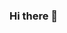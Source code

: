### Hi there 👋

<!--
**harsht24/harsht24** is a ✨ _special_ ✨ repository because its `README.md` (this file) appears on your GitHub profile.
I am a final year student, studying Computer Science from Indore. I am a Data Science enthusiast and building projects using the latest machine learning techniques. I have published a research paper describing the latest machine learning approaches to improve the recruitment process. Also, I frequently participate in hackathons.

🔭 I’m currently working on GANs (Generative Adversarial Networks).
🌱 I’m currently learning more enhanced NLP techniques and building several projects.
👯 I wish to collaborate on written content and building communities.
🤔 I’m constantly looking for opportunities in Software Development and Data Science.
💬 Ask me about data science, learning, and career.
📫 How to reach me: htamkiya24@gmail.com

